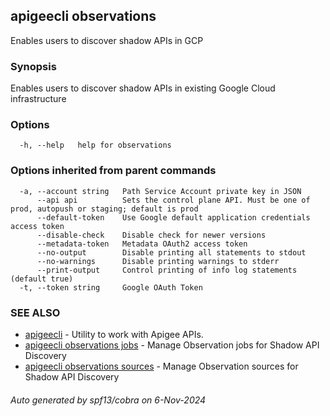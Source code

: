 ## apigeecli observations

Enables users to discover shadow APIs in GCP

### Synopsis

Enables users to discover shadow APIs in existing Google Cloud infrastructure

### Options

```
  -h, --help   help for observations
```

### Options inherited from parent commands

```
  -a, --account string   Path Service Account private key in JSON
      --api api          Sets the control plane API. Must be one of prod, autopush or staging; default is prod
      --default-token    Use Google default application credentials access token
      --disable-check    Disable check for newer versions
      --metadata-token   Metadata OAuth2 access token
      --no-output        Disable printing all statements to stdout
      --no-warnings      Disable printing warnings to stderr
      --print-output     Control printing of info log statements (default true)
  -t, --token string     Google OAuth Token
```

### SEE ALSO

* [apigeecli](apigeecli.md)	 - Utility to work with Apigee APIs.
* [apigeecli observations jobs](apigeecli_observations_jobs.md)	 - Manage Observation jobs for Shadow API Discovery
* [apigeecli observations sources](apigeecli_observations_sources.md)	 - Manage Observation sources for Shadow API Discovery

###### Auto generated by spf13/cobra on 6-Nov-2024

